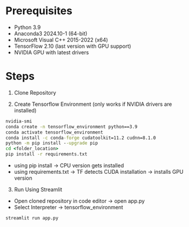 # Prerequisites
- Python 3.9
- Anaconda3 2024.10-1 (64-bit)
- Microsoft Visual C++ 2015-2022 (x64)
- TensorFlow 2.10 (last version with GPU support)
- NVIDIA GPU with latest drivers

# Steps
1. Clone Repository

2. Create Tensorflow Environment (only works if NVIDIA drivers are installed)
```cmd
nvidia-smi
conda create -n tensorflow_environment python==3.9
conda activate tensorflow_environment
conda install -c conda-forge cudatoolkit=11.2 cudnn=8.1.0
python -m pip install --upgrade pip
cd <folder_location>
pip install -r requirements.txt
```

- using pip install → CPU version gets installed
- using requirements.txt → TF detects CUDA installation → installs GPU version

3. Run Using Streamlit
- Open cloned repository in code editor → open app.py
- Select Interpreter → tensorflow_environment
```cmd
streamlit run app.py
```
